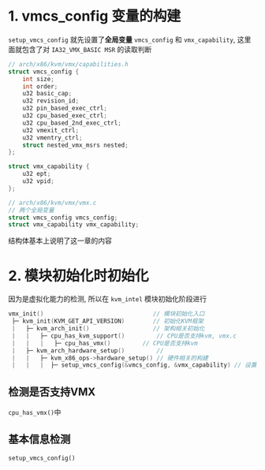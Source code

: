

# 1. vmcs_config 变量的构建

`setup_vmcs_config` 就先设置了**全局变量** `vmcs_config` 和 `vmx_capability`, 这里面就包含了对 `IA32_VMX_BASIC MSR` 的读取判断

```cpp
// arch/x86/kvm/vmx/capabilities.h
struct vmcs_config {
    int size;
    int order;
    u32 basic_cap;
    u32 revision_id;
    u32 pin_based_exec_ctrl;
    u32 cpu_based_exec_ctrl;
    u32 cpu_based_2nd_exec_ctrl;
    u32 vmexit_ctrl;
    u32 vmentry_ctrl;
    struct nested_vmx_msrs nested;
};

struct vmx_capability {
    u32 ept;
    u32 vpid;
};

// arch/x86/kvm/vmx/vmx.c
// 两个全局变量
struct vmcs_config vmcs_config;
struct vmx_capability vmx_capability;
```

结构体基本上说明了这一章的内容

# 2. 模块初始化时初始化

因为是虚拟化能力的检测, 所以在 `kvm_intel` 模块初始化阶段进行

```cpp
vmx_init()                               // 模块初始化入口
 ├─ kvm_init(KVM_GET_API_VERSION)        // 初始化KVM框架
 |   ├─ kvm_arch_init()                  // 架构相关初始化
 |   |   ├─ cpu_has_kvm_support()         // CPU是否支持kvm, vmx.c
 |   |   |   ├─ cpu_has_vmx()         // CPU是否支持kvm
 |   ├─ kvm_arch_hardware_setup()         // 
 |   |   ├─ kvm_x86_ops->hardware_setup() // 硬件相关的构建
 |   |   |  ├─ setup_vmcs_config(&vmcs_config, &vmx_capability) // 设置了全局变量 vmcs_config 和 vmx_capability
```

## 检测是否支持VMX

`cpu_has_vmx()`中

## 基本信息检测

`setup_vmcs_config()`
